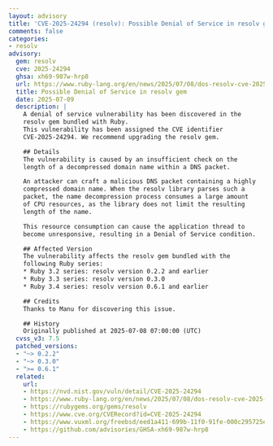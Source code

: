 ```yaml
---
layout: advisory
title: 'CVE-2025-24294 (resolv): Possible Denial of Service in resolv gem'
comments: false
categories:
- resolv
advisory:
  gem: resolv
  cve: 2025-24294
  ghsa: xh69-987w-hrp8
  url: https://www.ruby-lang.org/en/news/2025/07/08/dos-resolv-cve-2025-24294
  title: Possible Denial of Service in resolv gem
  date: 2025-07-09
  description: |
    A denial of service vulnerability has been discovered in the
    resolv gem bundled with Ruby.
    This vulnerability has been assigned the CVE identifier
    CVE-2025-24294. We recommend upgrading the resolv gem.

    ## Details
    The vulnerability is caused by an insufficient check on the
    length of a decompressed domain name within a DNS packet.

    An attacker can craft a malicious DNS packet containing a highly
    compressed domain name. When the resolv library parses such a
    packet, the name decompression process consumes a large amount
    of CPU resources, as the library does not limit the resulting
    length of the name.

    This resource consumption can cause the application thread to
    become unresponsive, resulting in a Denial of Service condition.

    ## Affected Version
    The vulnerability affects the resolv gem bundled with the
    following Ruby series:
    * Ruby 3.2 series: resolv version 0.2.2 and earlier
    * Ruby 3.3 series: resolv version 0.3.0
    * Ruby 3.4 series: resolv version 0.6.1 and earlier

    ## Credits
    Thanks to Manu for discovering this issue.

    ## History
    Originally published at 2025-07-08 07:00:00 (UTC)
  cvss_v3: 7.5
  patched_versions:
  - "~> 0.2.2"
  - "~> 0.3.0"
  - ">= 0.6.1"
  related:
    url:
    - https://nvd.nist.gov/vuln/detail/CVE-2025-24294
    - https://www.ruby-lang.org/en/news/2025/07/08/dos-resolv-cve-2025-24294
    - https://rubygems.org/gems/resolv
    - https://www.cve.org/CVERecord?id=CVE-2025-24294
    - https://www.vuxml.org/freebsd/eed1a411-699b-11f0-91fe-000c295725e4.html
    - https://github.com/advisories/GHSA-xh69-987w-hrp8
---
```

